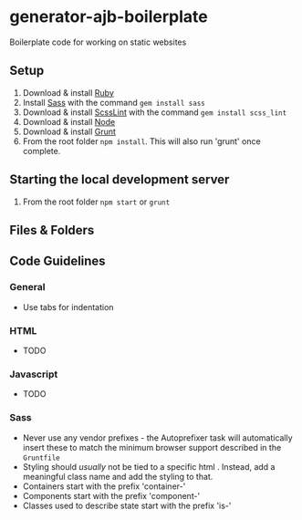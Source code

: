 # generator-ajb-boilerplate

Boilerplate code for working on static websites

## Setup
1. Download & install [Ruby](http://rubyinstaller.org/)
1. Install [Sass](http://sass-lang.com/install) with the command `gem install sass`
1. Download & install [ScssLint](https://github.com/brigade/scss-lint) with the command `gem install scss_lint`
1. Download & install [Node](https://nodejs.org)
1. Download & install [Grunt](http://gruntjs.com/)
1. From the root folder `npm install`. This will also run 'grunt' once complete.

## Starting the local development server
1. From the root folder `npm start` or `grunt`

## Files & Folders

## Code Guidelines

### General
* Use tabs for indentation

### HTML
* TODO

### Javascript
* TODO

### Sass
* Never use any vendor prefixes - the Autoprefixer task will automatically insert these to match the minimum browser support described in the `Gruntfile`
* Styling should *usually* not be tied to a specific html <element>. Instead, add a meaningful class name and add the styling to that.
* Containers start with the prefix 'container-'
* Components start with the prefix 'component-'
* Classes used to describe state start with the prefix 'is-'